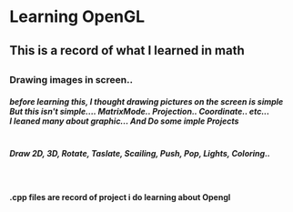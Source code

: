 <h1>Learning OpenGL <glut.h> </h1>
<h2>This is a record of what I learned in math<h2>
<h3>Drawing images in screen..</h3>
<h5>before learning this, I thought drawing pictures on the screen is simple<br>
But this isn't simple.... MatrixMode.. Projection.. Coordinate.. etc...<br>
I leaned many about graphic... And Do some imple Projects<br>
<br>
<h5>Draw 2D, 3D, Rotate, Taslate, Scailing, Push, Pop, Lights, Coloring..</h5>
<br>
<h4> .cpp files are record of project i do learning about Opengl</h4>
